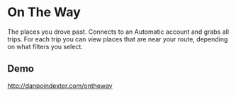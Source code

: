 # On The Way

The places you drove past. Connects to an Automatic account and grabs all trips. For each trip you can view places that are near your route, depending on what filters you select.

## Demo

http://danpoindexter.com/ontheway
